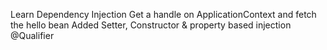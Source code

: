 Learn Dependency Injection
Get a handle on ApplicationContext and fetch the hello bean
Added Setter, Constructor & property based injection
@Qualifier

